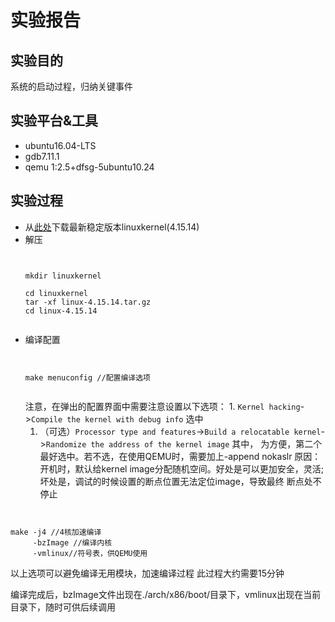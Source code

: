 <h1>实验报告</h1>

<h2>实验目的</h2>

<p>系统的启动过程，归纳关键事件</p>

<h2>实验平台&amp;工具</h2>

<ul>
<li>ubuntu16.04-LTS</li>
<li>gdb7.11.1</li>
<li>qemu 1:2.5+dfsg-5ubuntu10.24</li>
</ul>

<h2>实验过程</h2>

<ul>
<li>从<a href="www.kernel.org">此处</a>下载最新稳定版本linuxkernel(4.15.14)</li>
<li>解压
<p><code><br />
mkdir linuxkernel <br />
cd linuxkernel 
tar -xf linux-4.15.14.tar.gz 
cd linux-4.15.14
    </code></p></li>
<li>编译配置
<p><code> <br />
make menuconfig //配置编译选项
    </code></p>
注意，在弹出的配置界面中需要注意设置以下选项：
    1. <code>Kernel hacking</code>-><code>Compile the kernel with debug info</code> 选中
<ol>
<li>（可选）<code>Processor type and features</code>-><code>Build a relocatable kernel</code>-><code>Randomize the address of the kernel image</code>
其中，  为方便，第二个最好选中。若不选，在使用QEMU时，需要加上-append nokaslr
原因：开机时，默认给kernel image分配随机空间。好处是可以更加安全，灵活;坏处是，调试的时候设置的断点位置无法定位image，导致最终
断点处不停止</li>
</ol></li>
</ul>

<p><code><br />
make -j4 //4核加速编译
     -bzImage //编译内核
     -vmlinux//符号表，供QEMU使用
</code></p>
以上选项可以避免编译无用模块，加速编译过程
此过程大约需要15分钟

<p>编译完成后，bzImage文件出现在./arch/x86/boot/目录下，vmlinux出现在当前目录下，随时可供后续调用</p>
